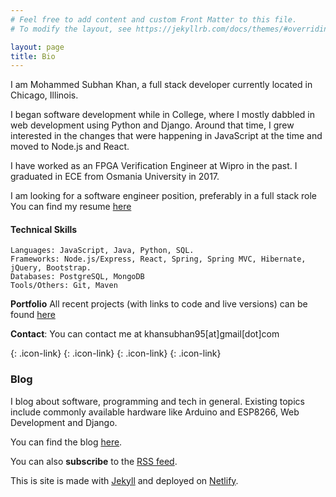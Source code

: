 ```yaml
---
# Feel free to add content and custom Front Matter to this file.
# To modify the layout, see https://jekyllrb.com/docs/themes/#overriding-theme-defaults

layout: page
title: Bio
---
```

I am Mohammed Subhan Khan, a full stack developer currently located in Chicago, Illinois.

I began software development while in College, where I mostly dabbled in web development using Python and Django. Around that time, I grew interested in the changes that were happening in JavaScript at the time and moved to Node.js and React.

I have worked as an FPGA Verification Engineer at Wipro in the past. I graduated in ECE from Osmania University in 2017.

I am looking for a software engineer position, preferably in a full stack role You can find my resume [here](https://drive.google.com/file/d/1nUXzMWQRzkEihO_o3TpTOUsb8oxNLeFh/view?usp=sharing)

#### Technical Skills

```
Languages: JavaScript, Java, Python, SQL.
Frameworks: Node.js/Express, React, Spring, Spring MVC, Hibernate, jQuery, Bootstrap.
Databases: PostgreSQL, MongoDB
Tools/Others: Git, Maven
```

**Portfolio** All recent projects (with links to code and live versions) can be found [here](/portfolio)

**Contact**: You can contact me at khansubhan95[at]gmail[dot]com

[<i class="fab fa-github-square fa-3x"></i>](https://github.com/khansubhan95){: .icon-link}
[<i class="fab fa-linkedin fa-3x"></i>](https://www.linkedin.com/in/khansubhan95){: .icon-link}
[<i class="fab fa-twitter-square fa-3x"></i>](https://twitter.com/khansubhan95){: .icon-link}
[<i class="fas fa-rss-square fa-3x"></i>](/feed.xml){: .icon-link}

### Blog

I blog about software, programming and tech in general. Existing topics include commonly available hardware like Arduino and ESP8266, Web Development and Django.

You can find the blog [here](/blog).

You can also **subscribe** to the [RSS feed](/feed.xml).

This is site is made with [Jekyll](https://jekyllrb.com/) and deployed on [Netlify](https://www.netlify.com/).

